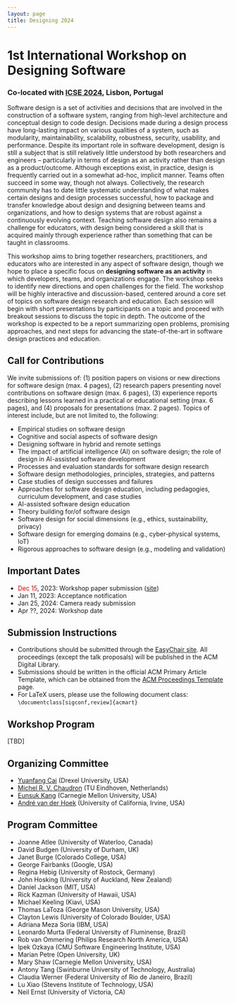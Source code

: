 ```yaml
---
layout: page
title: Designing 2024
---
```


# 1st International Workshop on Designing Software
### Co-located with [ICSE 2024](https://conf.researchr.org/home/icse-2024), Lisbon, Portugal 

Software design is a set of activities and decisions that are involved in the construction of a software system, ranging from high-level architecture and conceptual design to code design. Decisions made during a design process have long-lasting impact on various qualities of a system, such as modularity, maintainability, scalability, robustness, security, usability, and performance. Despite its important role in software development, design is still a subject that is still relatively little understood by both researchers and engineers – particularly in terms of design as an activity rather than design as a product/outcome. Although exceptions exist, in practice, design is frequently carried out in a somewhat ad-hoc, implicit manner. Teams often succeed in some way, though not always. Collectively, the research community has to date little systematic understanding of what makes certain designs and design processes successful, how to package and transfer knowledge about design and designing between teams and organizations, and how to design systems that are robust against a continuously evolving context. Teaching software design also remains a challenge for educators, with design being considered a skill that is acquired mainly through experience rather than something that can be taught in classrooms. 

This workshop aims to bring together researchers, practitioners, and educators who are interested in any aspect of software design, though we hope to place a specific focus on **designing software as an activity** in which developers, teams, and organizations engage. The workshop seeks to identify new directions and open challenges for the field. The workshop will be highly interactive and discussion-based, centered around a core set of topics on software design research and education. Each session will begin with short presentations by participants on a topic and proceed with breakout sessions to discuss the topic in depth. The outcome of the workshop is expected to be a report summarizing open problems, promising approaches, and next steps for advancing the state-of-the-art in software design practices and education.

## Call for Contributions

We invite submissions of: (1) position papers on visions or new directions for software design (max. 4 pages), (2) research papers presenting novel contributions on software design (max. 6 pages), (3) experience reports describing lessons learned in a practical or educational setting (max. 6 pages), and (4) proposals for presentations (max. 2 pages). Topics of interest include, but are not limited to, the following:
- Empirical studies on software design
- Cognitive and social aspects of software design
- Designing software in hybrid and remote settings
- The impact of artificial intelligence (AI) on software design; the role of design in AI-assisted software development
- Processes and evaluation standards for software design research
- Software design methodologies, principles, strategies, and patterns
- Case studies of design successes and failures
- Approaches for software design education, including pedagogies, curriculum development, and case studies
- AI-assisted software design education
- Theory building for/of software design
- Software design for social dimensions (e.g., ethics, sustainability, privacy)
- Software design for emerging domains (e.g., cyber-physical systems, IoT)
- Rigorous approaches to software design (e.g., modeling and validation)

## Important Dates

- <span style="color:red">Dec 15</span>, 2023: Workshop paper submission ([site](https://easychair.org/conferences/?conf=designing2024))
- Jan 11, 2023: Acceptance notification
- Jan 25, 2024: Camera ready submission
- Apr ??, 2024: Workshop date

## Submission Instructions

- Contributions should be submitted through the [EasyChair site](https://easychair.org/conferences/?conf=designing2024). All proceedings (except the talk proposals) will be published in the ACM Digital Library.
- Submissions should be written in the official ACM Primary Article Template, which can be obtained from the [ACM Proceedings Template](https://www.acm.org/publications/proceedings-template) page.
- For LaTeX users, please use the following document class:
```\documentclass[sigconf,review]{acmart}```

## Workshop Program

[TBD]

## Organizing Committee

- [Yuanfang Cai](https://www.cs.drexel.edu/~yfcai/) (Drexel University, USA)
- [Michel R. V. Chaudron](https://research.tue.nl/en/persons/michel-rv-chaudron) (TU Eindhoven, Netherlands)
- [Eunsuk Kang](https://eskang.github.io/) (Carnegie Mellon University, USA)
- [André van der Hoek](https://www.ics.uci.edu/~andre/) (University of California, Irvine, USA)

## Program Committee

- Joanne Atlee (University of Waterloo, Canada)
- David Budgen (University of Durham, UK)			
- Janet Burge (Colorado College, USA)
- George Fairbanks (Google, USA)
- Regina Hebig (University of Rostock, Germany)
- John Hosking (University of Auckland, New Zealand)
- Daniel Jackson (MIT, USA)
- Rick Kazman (University of Hawaii, USA)
- Michael Keeling (Kiavi, USA)
- Thomas LaToza (George Mason University, USA)
- Clayton Lewis (University of Colorado Boulder, USA)
- Adriana Meza Soria (IBM, USA)
- Leonardo Murta (Federal University of Fluminense, Brazil)
- Rob van Ommering (Philips Research North America, USA)
- Ipek Ozkaya (CMU Software Engineering Institute, USA)
- Marian Petre (Open University, UK)
- Mary Shaw (Carnegie Mellon University, USA)
- Antony Tang (Swinburne University of Technology, Australia)
- Claudia Werner (Federal University of Rio de Janeiro, Brazil)
- Lu Xiao (Stevens Institute of Technology, USA)
- Neil Ernst (University of Victoria, CA)
